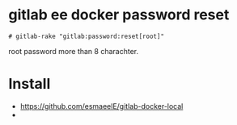 # gitlab ee docker password reset

```
# gitlab-rake "gitlab:password:reset[root]"
```
root
password more than 8 charachter.

# Install

* https://github.com/esmaeelE/gitlab-docker-local
* 
